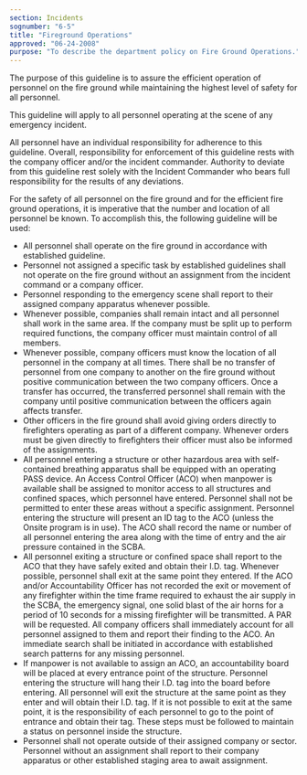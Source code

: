 ```yaml
---
section: Incidents
sognumber: "6-5"
title: "Fireground Operations"
approved: "06-24-2008"
purpose: "To describe the department policy on Fire Ground Operations."
---
```


The purpose of this guideline is to assure the efficient operation of personnel on the fire ground while maintaining the highest level of safety for all personnel.  

This guideline will apply to all personnel operating at the scene of any emergency incident.  

All personnel have an individual responsibility for adherence to this guideline.  Overall, responsibility for enforcement of this guideline rests with the company officer and/or the incident commander.  Authority to deviate from this guideline rest solely with the Incident Commander who bears full responsibility for the results of any deviations. 

For the safety of all personnel on the fire ground and for the efficient fire ground operations, it is imperative that the number and location of all personnel be known.  To accomplish this, the following guideline will be used&colon;  
* All personnel shall operate on the fire ground in accordance with established guideline.
* Personnel not assigned a specific task by established guidelines shall not operate on the fire ground without an assignment from the incident command or a company officer.  
* Personnel responding to the emergency scene shall report to their assigned company apparatus whenever possible.  
* Whenever possible, companies shall remain intact and all personnel shall work in the same area.  If the company must be split up to perform required functions, the company officer must maintain control of all members.  
* Whenever possible, company officers must know the location of all personnel in the company at all times.  There shall be no transfer of personnel from one company to another on the fire ground without positive communication between the two company officers.  Once a transfer has occurred, the transferred personnel shall remain with the company until positive communication between the officers again affects transfer.  
* Other officers in the fire ground shall avoid giving orders directly to firefighters operating as part of a different company.  Whenever orders must be given directly to firefighters their officer must also be informed of the assignments.  
* All personnel entering a structure or other hazardous area with self-contained breathing apparatus shall be equipped with an operating PASS device. 
An Access Control Officer (ACO) when manpower is available shall be assigned to monitor access to all structures and confined spaces, which personnel have entered.  Personnel shall not be permitted to enter these areas without a specific assignment.  Personnel entering the structure will present an ID tag to the ACO (unless the Onsite program is in use).  The ACO shall record the name or number of all personnel entering the area along with the time of entry and the air pressure contained in the SCBA.  
* All personnel exiting a structure or confined space shall report to the ACO that they have safely exited and obtain their I.D. tag. Whenever possible, personnel shall exit at the same point they entered.  If the ACO and/or Accountability Officer has not recorded the exit or movement of any firefighter within the time frame required to exhaust the air supply in the SCBA, the emergency signal, one solid blast of the air horns for a period of 10 seconds for a missing firefighter will be transmitted.  A PAR will be requested.  All company officers shall immediately account for all personnel assigned to them and report their finding to the ACO.  An immediate search shall be initiated in accordance with established search patterns for any missing personnel.  
* If manpower is not available to assign an ACO, an accountability board will be placed at every entrance point of the structure.  Personnel entering the structure will hang their I.D. tag into the board before entering.  All personnel will exit the structure at the same point as they enter and will obtain their I.D. tag.  If it is not possible to exit at the same point, it is the responsibility of each personnel to go to the point of entrance and obtain their tag.  These steps must be followed to maintain a status on personnel inside the structure.  
* Personnel shall not operate outside of their assigned company or sector. Personnel without an assignment shall report to their company apparatus or other established staging area to await assignment.  
